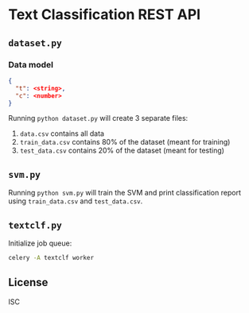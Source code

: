 # Text Classification REST API

## `dataset.py`

### Data model

```json
{
  "t": <string>,
  "c": <number>
}
```

Running `python dataset.py` will create 3 separate files:

1. `data.csv` contains all data
2. `train_data.csv` contains 80% of the dataset (meant for training)
3. `test_data.csv` contains 20% of the dataset (meant for testing)

## `svm.py`

Running `python svm.py` will train the SVM and print classification report using `train_data.csv` and `test_data.csv`.

## `textclf.py`

Initialize job queue:

```bash
celery -A textclf worker
```

## License

ISC